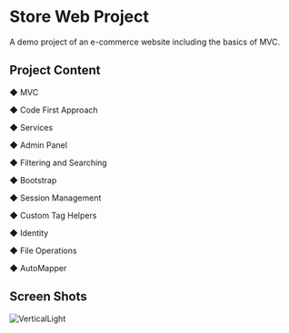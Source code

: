 # Store Web Project
 
A demo project of an e-commerce website including the basics of MVC.

Project Content
--------------------------------------------------------------------------------------

◆ MVC

◆ Code First Approach

◆ Services

◆ Admin Panel

◆ Filtering and Searching

◆ Bootstrap

◆ Session Management

◆ Custom Tag Helpers

◆ Identity

◆ File Operations

◆ AutoMapper

Screen Shots
--------------------------------------------------------------------------------------

![VerticalLight](../StoreApp/ScreenShots/0.png)
